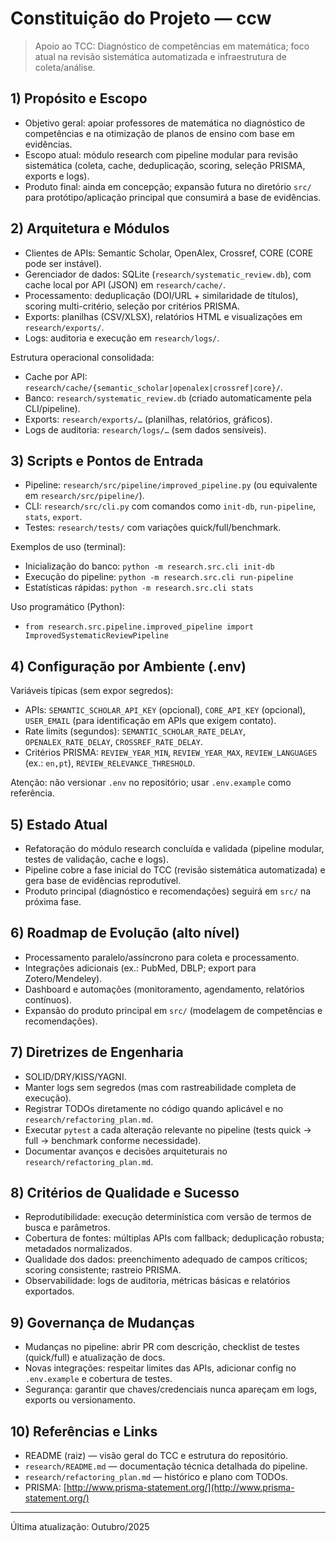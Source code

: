 # Constituição do Projeto — ccw

> Apoio ao TCC: Diagnóstico de competências em matemática; foco atual na revisão sistemática automatizada e infraestrutura de coleta/análise.

## 1) Propósito e Escopo

- Objetivo geral: apoiar professores de matemática no diagnóstico de competências e na otimização de planos de ensino com base em evidências.
- Escopo atual: módulo research com pipeline modular para revisão sistemática (coleta, cache, deduplicação, scoring, seleção PRISMA, exports e logs).
- Produto final: ainda em concepção; expansão futura no diretório `src/` para protótipo/aplicação principal que consumirá a base de evidências.

## 2) Arquitetura e Módulos

- Clientes de APIs: Semantic Scholar, OpenAlex, Crossref, CORE (CORE pode ser instável).
- Gerenciador de dados: SQLite (`research/systematic_review.db`), com cache local por API (JSON) em `research/cache/`.
- Processamento: deduplicação (DOI/URL + similaridade de títulos), scoring multi-critério, seleção por critérios PRISMA.
- Exports: planilhas (CSV/XLSX), relatórios HTML e visualizações em `research/exports/`.
- Logs: auditoria e execução em `research/logs/`.

Estrutura operacional consolidada:

- Cache por API: `research/cache/{semantic_scholar|openalex|crossref|core}/`.
- Banco: `research/systematic_review.db` (criado automaticamente pela CLI/pipeline).
- Exports: `research/exports/…` (planilhas, relatórios, gráficos).
- Logs de auditoria: `research/logs/…` (sem dados sensíveis).

## 3) Scripts e Pontos de Entrada

- Pipeline: `research/src/pipeline/improved_pipeline.py` (ou equivalente em `research/src/pipeline/`).
- CLI: `research/src/cli.py` com comandos como `init-db`, `run-pipeline`, `stats`, `export`.
- Testes: `research/tests/` com variações quick/full/benchmark.

Exemplos de uso (terminal):

- Inicialização do banco: `python -m research.src.cli init-db`
- Execução do pipeline: `python -m research.src.cli run-pipeline`
- Estatísticas rápidas: `python -m research.src.cli stats`

Uso programático (Python):

- `from research.src.pipeline.improved_pipeline import ImprovedSystematicReviewPipeline`

## 4) Configuração por Ambiente (.env)

Variáveis típicas (sem expor segredos):

- APIs: `SEMANTIC_SCHOLAR_API_KEY` (opcional), `CORE_API_KEY` (opcional), `USER_EMAIL` (para identificação em APIs que exigem contato).
- Rate limits (segundos): `SEMANTIC_SCHOLAR_RATE_DELAY`, `OPENALEX_RATE_DELAY`, `CROSSREF_RATE_DELAY`.
- Critérios PRISMA: `REVIEW_YEAR_MIN`, `REVIEW_YEAR_MAX`, `REVIEW_LANGUAGES` (ex.: `en,pt`), `REVIEW_RELEVANCE_THRESHOLD`.

Atenção: não versionar `.env` no repositório; usar `.env.example` como referência.

## 5) Estado Atual

- Refatoração do módulo research concluída e validada (pipeline modular, testes de validação, cache e logs).
- Pipeline cobre a fase inicial do TCC (revisão sistemática automatizada) e gera base de evidências reprodutível.
- Produto principal (diagnóstico e recomendações) seguirá em `src/` na próxima fase.

## 6) Roadmap de Evolução (alto nível)

- Processamento paralelo/assíncrono para coleta e processamento.
- Integrações adicionais (ex.: PubMed, DBLP; export para Zotero/Mendeley).
- Dashboard e automações (monitoramento, agendamento, relatórios contínuos).
- Expansão do produto principal em `src/` (modelagem de competências e recomendações).

## 7) Diretrizes de Engenharia

- SOLID/DRY/KISS/YAGNI.
- Manter logs sem segredos (mas com rastreabilidade completa de execução).
- Registrar TODOs diretamente no código quando aplicável e no `research/refactoring_plan.md`.
- Executar `pytest` a cada alteração relevante no pipeline (tests quick → full → benchmark conforme necessidade).
- Documentar avanços e decisões arquiteturais no `research/refactoring_plan.md`.

## 8) Critérios de Qualidade e Sucesso

- Reprodutibilidade: execução determinística com versão de termos de busca e parâmetros.
- Cobertura de fontes: múltiplas APIs com fallback; deduplicação robusta; metadados normalizados.
- Qualidade dos dados: preenchimento adequado de campos críticos; scoring consistente; rastreio PRISMA.
- Observabilidade: logs de auditoria, métricas básicas e relatórios exportados.

## 9) Governança de Mudanças

- Mudanças no pipeline: abrir PR com descrição, checklist de testes (quick/full) e atualização de docs.
- Novas integrações: respeitar limites das APIs, adicionar config no `.env.example` e cobertura de testes.
- Segurança: garantir que chaves/credenciais nunca apareçam em logs, exports ou versionamento.

## 10) Referências e Links

- README (raiz) — visão geral do TCC e estrutura do repositório.
- `research/README.md` — documentação técnica detalhada do pipeline.
- `research/refactoring_plan.md` — histórico e plano com TODOs.
- PRISMA: [http://www.prisma-statement.org/](http://www.prisma-statement.org/)

---

Última atualização: Outubro/2025
